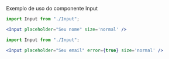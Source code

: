 Exemplo de uso do componente Input

```jsx
import Input from "./Input";

<Input placeholder="Seu nome" size='normal' />
```

```jsx
import Input from "./Input";

<Input placeholder="Seu email" error={true} size='normal' />
```